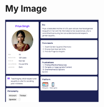 <!DOCTYPE html>
<html lang="en">
<head>
    <meta charset="UTF-8">
    <meta name="viewport" content="width=device-width, initial-scale=1.0">
    <title>Image Example</title>
</head>
<body>
    <h1>My Image</h1>
    <img src="/assets/Screenshot 2024-08-26 052533.png" alt="Logo" width="300" height="auto">
</body>
</html>
